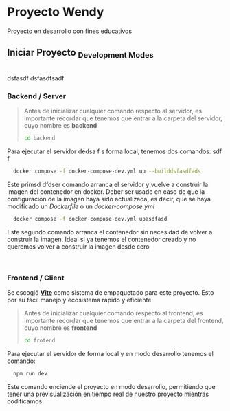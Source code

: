 # Proyecto Wendy

Proyecto en desarrollo con fines educativos

## Iniciar Proyecto  <sub>Development Modes</sub>

<br>dsfasdf
dsfasdfsadf
### Backend / Server


> Antes de inicializar cualquier comando respecto al servidor, es importante recordar que tenemos que entrar a la carpeta del servidor, cuyo nombre es **backend**
>
> ```bash
> cd backend 
> ```
> 

Para ejecutar el servidor dedsa f s forma local, tenemos dos comandos:
sdf  f
```bash
  docker compose -f docker-compose-dev.yml up --builddsfasdfads
```
Este primsd dfdser comando arranca el servidor y vuelve a construir la imagen del contenedor en docker. Deber ser usado en caso de que la configuración de la imagen haya sido actualizada, es decir, que se haya modificado un *Dockerfile* o un *docker-compose.yml*

```bash
  docker compose -f docker-compose-dev.yml upasdfasd
```

Este segundo comando arranca el contenedor sin necesidad de volver a construir la imagen. Ideal si ya tenemos el contenedor creado y no queremos volver a construir la imagen desde cero

<br>

### Frontend / Client

Se escogió [**Vite**](https://vitejs.dev) como sistema de empaquetado para este proyecto. Esto por su fácil manejo y ecosistema rápido y eficiente

> Antes de inicializar cualquier comando respecto al frontend, es importante recordar que tenemos que entrar a la carpeta del frontend, cuyo nombre es **frontend**
>
> ```bash
> cd frotend
> ```
> 

Para ejecutar el servidor de forma local y en modo desarrollo tenemos el comando:

```bash
  npm run dev
```

Este comando enciende el proyecto en modo desarrollo, permitiendo que tener una previsualización en tiempo real de nuestro proyecto mientras codificamos